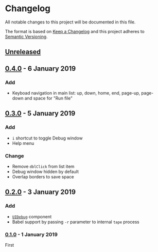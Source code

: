 <!-- markdownlint-disable no-duplicate-header -->

# Changelog

All notable changes to this project will be documented in this file.

The format is based on [Keep a Changelog](http://keepachangelog.com/en/1.0.0/)
and this project adheres to [Semantic Versioning](http://semver.org/spec/v2.0.0.html).

## [Unreleased]

## [0.4.0] - 6 January 2019

### Add

- Keyboad navigation in main list: up, down, home, end, page-up, page-down and space for "Run file"

## [0.3.0] - 5 January 2019

### Add

- `i` shortcut to toggle Debug window
- Help menu

### Change

- Remove `dblClick` from list item
- Debug window hidden by default
- Overlap borders to save space

## [0.2.0] - 3 January 2019

### Add

- [`UIDebug`](src/ui/debug/debug.jsx) component
- Babel support by passing `-r` parameter to internal `tape` process

### [0.1.0] - 1 January 2019

First

[Unreleased]: https://github.com/asd14/tape-ui/compare/v0.4.0...HEAD

[0.4.0]: https://github.com/asd14/tape-ui/compare/v0.3.0...v0.4.0
[0.3.0]: https://github.com/asd14/tape-ui/compare/v0.2.0...v0.3.0
[0.2.0]: https://github.com/asd14/tape-ui/compare/v0.1.0...v0.2.0
[0.1.0]: https://github.com/asd14/tape-ui/compare/v0.1.0
